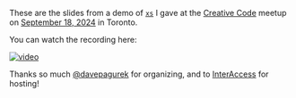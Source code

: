 These are the slides from a demo of [`xs`](https://github.com/cablehead/xs) I
gave at the [Creative Code](https://www.meetup.com/creative-code-toronto/?eventOrigin=event_home_page) meetup on [September 18,
2024](https://www.meetup.com/creative-code-toronto/events/303276625/) in
Toronto. 

You can watch the recording here:

[![video](https://img.youtube.com/vi/Y2rsm5ohDrg/0.jpg)](https://www.youtube.com/watch?v=Y2rsm5ohDrg&list=PL_YfqG2SCOAK52A4VQ7r7m9laijKSbmUB&index=4)

Thanks so much [@davepagurek](https://github.com/davepagurek) for organizing,
and to [InterAccess](https://interaccess.org) for hosting!
